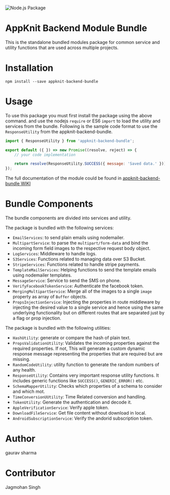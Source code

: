 ![Node.js Package](https://github.com/App-Knit/appknit-backend-modules/workflows/Node.js%20Package/badge.svg?branch=latest)

# AppKnit Backend Module Bundle
This is the standalone bundled modules package for common service and utility functions that are used
across multiple projects.

# Installation
```
npm install --save appknit-backend-bundle
```

# Usage
To use this package you must first install the package using the above command.
and use the nodejs `require` or ES6 `import` to load the utility and services
from the bundle. Following is the sample code format to use the `ResponseUtility` from the appknit-backend-bundle.
```javascript
import { ResponseUtility } from 'appknit-backend-bundle';

export default ({ }) => new Promise((resolve, reject) => {
	// your code implementation

	return resolve(ResponseUtility.SUCCESS({ message: 'Saved data.' }));
});

```

The full documentation of the module could be found in [appknit-backend-bundle WIKI](https://github.com/App-Knit/appknit-backend-modules/wiki)

# Bundle Components
The bundle components are divided into services and utility.

The package is bundled with the following services:
- `EmailServices`: to send plain emails using nodemailer.
- `MultipartService`: to parse the `multipart/form-data` and bind the incoming form field images to the respective request body object.
- `LogServices`: Middleware to handle logs.
- `S3Services`: Functions related to managing data over S3 Bucket.
- `StripeServices`: Functions related to handle stripe payments.
- `TemplateMailServices`: Helping functions to send the template emails using nodemailer templates.
- `MessageService`: Service to send the SMS on phone.
- `VerifyFacebookTokenService`: Authenticate the facebook token.
- `MergingMultipartService`: Merge all of the images to a single `image` property as array of `Buffer` objects.
- `PropsInjectionService`: Injecting the properties in route middleware by injecting the desired value to a single service and hence using the same underlying functionality but on different routes that are separated just by a flag or prop injection.

The package is bundled with the following utilities:
- `HashUtility`: generate or compare the hash of plain text.
- `PropsValidationUtility`: Validates the incoming properties against the required properties. If not, This will generate a custom dynamic response message representing the properties that are required but are missing.
- `RandomCodeUtility`: utility function to generate the random numbers of any health.
- `ResponseUtility`: Contains very important response utility functions. It includes generic functions like `SUCCESS()`, `GENERIC_ERROR()` etc.
- `SchemaMapperUtility`: Checks which properties of a schema to consider and which mot.
- `TimeConversionUUtility`: Time Related conversion and handling.
- `TokenUtility`: Generate the authentication and decode it.
- `AppleVerificationService`: Verify apple token.
- `DownloadFileService`: Get file content without download in local.
- `AndroidSubscriptionService`: Verify the andorid subscription token.


# Author
gaurav sharma

# Contributor
Jagmohan Singh